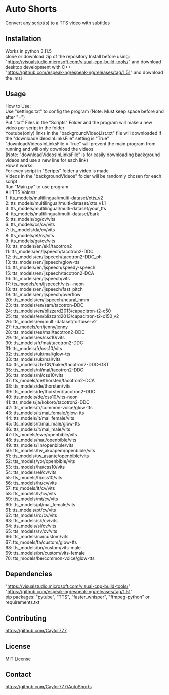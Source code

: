# Auto Shorts
Convert any script(s) to a TTS video with subtitles

## Installation
Works in python 3.11.5  
clone or download zip of the repository 
Install before using:  
"https://visualstudio.microsoft.com/visual-cpp-build-tools/" and download desktop development with C++  
"https://github.com/espeak-ng/espeak-ng/releases/tag/1.51" and download the .msi

## Usage
How to Use:  
    Use "settings.txt" to config the program (Note: Must keep space before and after "=")  
    Put ".txt" Files in the "Scripts" Folder and the program will make a new video per script in the folder  
    Youtube(only) links in the "backgroundVideoList.txt" file will downloaded if the "downloadVideosInLinksFile" setting is "True"  
    "downloadVideosInLinksFile = True" will prevent the main program from running and will only download the videos  
    (Note: "downloadVideosInLinksFile" is for easily downloading background videos and use a new line for each link)  
How it works:  
    For evey script in "Scripts" folder a video is made  
    Videos in the "backgroundVideos" folder will be randomly chosen for each script  
    Run "Main.py" to use program  
All TTS Voices:  
    1: tts_models/multilingual/multi-dataset/xtts_v2  
    2: tts_models/multilingual/multi-dataset/xtts_v1.1  
    3: tts_models/multilingual/multi-dataset/your_tts  
    4: tts_models/multilingual/multi-dataset/bark  
    5: tts_models/bg/cv/vits  
    6: tts_models/cs/cv/vits  
    7: tts_models/da/cv/vits  
    8: tts_models/et/cv/vits  
    9: tts_models/ga/cv/vits  
    10: tts_models/en/ek1/tacotron2  
    11: tts_models/en/ljspeech/tacotron2-DDC  
    12: tts_models/en/ljspeech/tacotron2-DDC_ph  
    13: tts_models/en/ljspeech/glow-tts  
    14: tts_models/en/ljspeech/speedy-speech  
    15: tts_models/en/ljspeech/tacotron2-DCA  
    16: tts_models/en/ljspeech/vits  
    17: tts_models/en/ljspeech/vits--neon  
    18: tts_models/en/ljspeech/fast_pitch  
    19: tts_models/en/ljspeech/overflow  
    20: tts_models/en/ljspeech/neural_hmm  
    23: tts_models/en/sam/tacotron-DDC  
    24: tts_models/en/blizzard2013/capacitron-t2-c50  
    25: tts_models/en/blizzard2013/capacitron-t2-c150_v2  
    26: tts_models/en/multi-dataset/tortoise-v2  
    27: tts_models/en/jenny/jenny  
    28: tts_models/es/mai/tacotron2-DDC  
    29: tts_models/es/css10/vits  
    30: tts_models/fr/mai/tacotron2-DDC  
    31: tts_models/fr/css10/vits  
    32: tts_models/uk/mai/glow-tts  
    33: tts_models/uk/mai/vits  
    34: tts_models/zh-CN/baker/tacotron2-DDC-GST  
    35: tts_models/nl/mai/tacotron2-DDC  
    36: tts_models/nl/css10/vits  
    37: tts_models/de/thorsten/tacotron2-DCA  
    38: tts_models/de/thorsten/vits  
    39: tts_models/de/thorsten/tacotron2-DDC  
    40: tts_models/de/css10/vits-neon  
    41: tts_models/ja/kokoro/tacotron2-DDC  
    42: tts_models/tr/common-voice/glow-tts  
    43: tts_models/it/mai_female/glow-tts  
    44: tts_models/it/mai_female/vits  
    45: tts_models/it/mai_male/glow-tts  
    46: tts_models/it/mai_male/vits  
    47: tts_models/ewe/openbible/vits  
    48: tts_models/hau/openbible/vits  
    49: tts_models/lin/openbible/vits  
    50: tts_models/tw_akuapem/openbible/vits  
    51: tts_models/tw_asante/openbible/vits  
    52: tts_models/yor/openbible/vits  
    53: tts_models/hu/css10/vits  
    54: tts_models/el/cv/vits  
    55: tts_models/fi/css10/vits  
    56: tts_models/hr/cv/vits  
    57: tts_models/lt/cv/vits  
    58: tts_models/lv/cv/vits  
    59: tts_models/mt/cv/vits  
    60: tts_models/pl/mai_female/vits  
    61: tts_models/pt/cv/vits  
    62: tts_models/ro/cv/vits  
    63: tts_models/sk/cv/vits  
    64: tts_models/sl/cv/vits  
    65: tts_models/sv/cv/vits  
    66: tts_models/ca/custom/vits  
    67: tts_models/fa/custom/glow-tts  
    68: tts_models/bn/custom/vits-male  
    69: tts_models/bn/custom/vits-female  
    70: tts_models/be/common-voice/glow-tts

## Dependencies
"https://visualstudio.microsoft.com/visual-cpp-build-tools/"  
"https://github.com/espeak-ng/espeak-ng/releases/tag/1.51"  
pip packages: "pytube", "TTS", "faster_whisper", "ffmpeg-python" or requirements.txt

## Contributing
https://github.com/Caylor777

## License
MIT License

## Contact
https://github.com/Caylor777/AutoShorts
